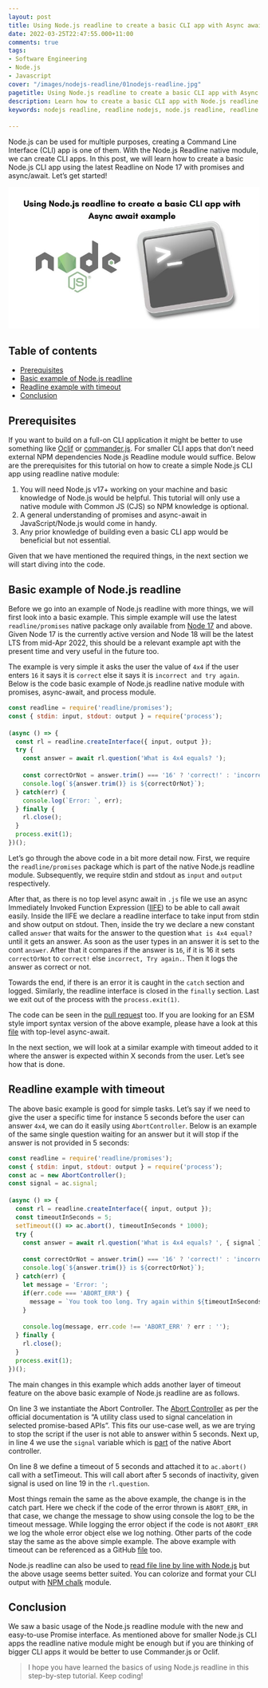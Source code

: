 ```yaml
---
layout: post
title: Using Node.js readline to create a basic CLI app with Async await example
date: 2022-03-25T22:47:55.000+11:00
comments: true
tags:
- Software Engineering
- Node.js
- Javascript
cover: "/images/nodejs-readline/01nodejs-readline.jpg"
pagetitle: Using Node.js readline to create a basic CLI app with Async await example
description: Learn how to create a basic CLI app with Node.js readline module using async await in this step-by-step easy to understand tutorial.
keywords: nodejs readline, readline nodejs, node.js readline, readline node.js

---
```

Node.js can be used for multiple purposes, creating a Command Line Interface (CLI) app is one of them. With the Node.js Readline native module, we can create CLI apps. In this post, we will learn how to create a basic Node.js CLI app using the latest Readline on Node 17 with promises and async/await. Let’s get started!

<!-- more -->

<img class="center" loading="lazy" src="/images/nodejs-readline/01nodejs-readline.jpg" title="Using Node.js readline to create simple CLI app" alt="Using Node.js readline to create simple CLI app">

## Table of contents

* [Prerequisites](#prerequisites)
* [Basic example of Node.js readline](#basic-example-of-node.js-readline)
* [Readline example with timeout](#readline-example-with-timeout)
* [Conclusion](#conclusion)

## Prerequisites

If you want to build on a full-on CLI application it might be better to use something like [Oclif](https://oclif.io/) or [commander.js](https://github.com/tj/commander.js). For smaller CLI apps that don’t need external NPM dependencies Node.js Readline module would suffice. Below are the prerequisites for this tutorial on how to create a simple Node.js CLI app using readline native module:

1. You will need Node.js v17+ working on your machine and basic knowledge of Node.js would be helpful. This tutorial will only use a native module with Common JS (CJS) so NPM knowledge is optional.
1. A general understanding of promises and async-await in JavaScript/Node.js would come in handy.
1. Any prior knowledge of building even a basic CLI app would be beneficial but not essential.

Given that we have mentioned the required things, in the next section we will start diving into the code.

## Basic example of Node.js readline

Before we go into an example of Node.js readline with more things, we will first look into a basic example. This simple example will use the latest `readline/promises` native package only available from [Node 17](https://nodejs.org/docs/latest-v17.x/api/readline.html) and above. Given Node 17 is the currently active version and Node 18 will be the latest LTS from mid-Apr 2022, this should be a relevant example apt with the present time and very useful in the future too.

The example is very simple it asks the user the value of `4x4` if the user enters `16` it says it is `correct` else it says it is `incorrect and try again`. Below is the code basic example of Node.js readline native module with promises, async-await, and process module. 

```js
const readline = require('readline/promises');
const { stdin: input, stdout: output } = require('process');

(async () => {
  const rl = readline.createInterface({ input, output });
  try {
    const answer = await rl.question('What is 4x4 equals? ');

    const correctOrNot = answer.trim() === '16' ? 'correct!' : 'incorrect. Try again.';
    console.log(`${answer.trim()} is ${correctOrNot}`);
  } catch(err) {    
    console.log(`Error: `, err);
  } finally {
    rl.close();
  }
  process.exit(1);
})();
```

Let’s go through the above code in a bit more detail now. First, we require the `readline/promises` package which is part of the native Node.js readline module. Subsequently, we require stdin and stdout as `input` and `output` respectively.

After that, as there is no top level async await in `.js` file we use an async Immediately Invoked Function Expression ([IIFE](https://developer.mozilla.org/en-US/docs/Glossary/IIFE)) to be able to call await easily. Inside the IIFE we declare a readline interface to take input from stdin and show output on stdout. 
Then, inside the try we declare a new constant called `answer` that waits for the answer to the question `What is 4x4 equal?` until it gets an answer. As soon as the user types in an answer it is set to the cont `answer`. After that it compares if the answer is `16`, if it is 16 it sets `correctOrNot` to `correct!` else `incorrect, Try again.`. Then it logs the answer as correct or not. 

Towards the end, if there is an error it is caught in the `catch` section and logged. Similarly, the readline interface is closed in the `finally` section. Last we exit out of the process with the `process.exit(1)`.

The code can be seen in the [pull reques](https://github.com/geshan/nodejs-readline/pull/4/files)t too. If you are looking for an ESM style import syntax version of the above example, please have a look at this [file](https://github.com/geshan/nodejs-readline/blob/master/readline-basic.mjs) with top-level async-await.

In the next section, we will look at a similar example with timeout added to it where the answer is expected within X seconds from the user. Let’s see how that is done.

## Readline example with timeout

The above basic example is good for simple tasks. Let’s say if we need to give the user a specific time for instance 5 seconds before the user can answer `4x4`, we can do it easily using `AbortController`. Below is an example of the same single question waiting for an answer but it will stop if the answer is not provided in 5 seconds:

```js
const readline = require('readline/promises');
const { stdin: input, stdout: output } = require('process');
const ac = new AbortController();
const signal = ac.signal;

(async () => {
  const rl = readline.createInterface({ input, output });
  const timeoutInSeconds = 5;
  setTimeout(() => ac.abort(), timeoutInSeconds * 1000);
  try {
    const answer = await rl.question('What is 4x4 equals? ', { signal });

    const correctOrNot = answer.trim() === '16' ? 'correct!' : 'incorrect. Try again.';
    console.log(`${answer.trim()} is ${correctOrNot}`);
  } catch(err) {
    let message = 'Error: ';
    if(err.code === 'ABORT_ERR') {
      message = `You took too long. Try again within ${timeoutInSeconds} seconds.`;
    }

    console.log(message, err.code !== 'ABORT_ERR' ? err : '');
  } finally {
    rl.close();
  }
  process.exit(1);
})();
```

The main changes in this example which adds another layer of timeout feature on the above basic example of Node.js readline are as follows.

On line 3 we instantiate the Abort Controller. The [Abort Controller](https://nodejs.org/docs/latest-v17.x/api/globals.html#class-abortcontroller) as per the official documentation is “A utility class used to signal cancelation in selected promise-based APIs”. This fits our use-case well, as we are trying to stop the script if the user is not able to answer within 5 seconds. Next up, in line 4 we use the `signal` variable which is [part](https://nodejs.org/docs/latest-v17.x/api/globals.html#abortcontrollersignal) of the native Abort controller.

On line 8 we define a timeout of 5 seconds and attached it to `ac.abort()` call with a setTimeout. This will call abort after 5 seconds of inactivity, given signal is used on line 19 in the `rl.question`.

Most things remain the same as the above example, the change is in the catch part. Here we check if the code of the error thrown is `ABORT_ERR`, in that case, we change the message to show using console the log to be the timeout message. While logging the error object if the code is not `ABORT_ERR` we log the whole error object else we log nothing. Other parts of the code stay the same as the above simple example. The above example with timeout can be referenced as a GitHub [file](https://github.com/geshan/nodejs-readline/blob/master/readline.js) too.

Node.js readline can also be used to [read file line by line with Node.js](/blog/2021/10/nodejs-read-file-line-by-line/) but the above usage seems better suited. You can colorize and format your CLI output with [NPM chalk](/blog/2022/10/npm-chalk/) module.

## Conclusion

We saw a basic usage of the Node.js readline module with the new and easy-to-use Promise interface. As mentioned above for smaller Node.js CLI apps the readline native module might be enough but if you are thinking of bigger CLI apps it would be better to use Commander.js or Oclif.

> I hope you have learned the basics of using Node.js readline in this step-by-step tutorial. Keep coding!
